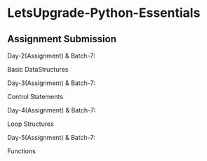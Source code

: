 # LetsUpgrade-Python-Essentials

## Assignment Submission
Day-2(Assignment) & Batch-7:

Basic DataStructures

Day-3(Assignment) & Batch-7:

Control Statements 

Day-4(Assignment) & Batch-7:

Loop Structures

Day-5(Assignment) & Batch-7:

Functions
